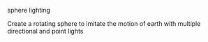 sphere lighting

Create a rotating sphere to imitate the motion of earth with multiple directional and point lights
